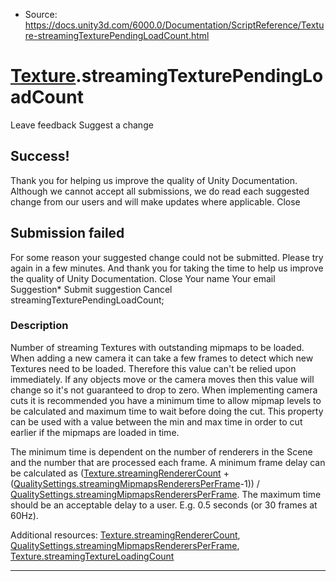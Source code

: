 * Source: https://docs.unity3d.com/6000.0/Documentation/ScriptReference/Texture-streamingTexturePendingLoadCount.html

#  [Texture](https://docs.unity3d.com/6000.0/Documentation/ScriptReference/Texture.html).streamingTexturePendingLoadCount
Leave feedback
Suggest a change
## Success!
Thank you for helping us improve the quality of Unity Documentation. Although we cannot accept all submissions, we do read each suggested change from our users and will make updates where applicable.
Close
## Submission failed
For some reason your suggested change could not be submitted. Please <a>try again</a> in a few minutes. And thank you for taking the time to help us improve the quality of Unity Documentation.
Close
Your name Your email Suggestion* Submit suggestion
Cancel
streamingTexturePendingLoadCount; 
### Description
Number of streaming Textures with outstanding mipmaps to be loaded.
When adding a new camera it can take a few frames to detect which new Textures need to be loaded. Therefore this value can't be relied upon immediately. If any objects move or the camera moves then this value will change so it's not guaranteed to drop to zero. When implementing camera cuts it is recommended you have a minimum time to allow mipmap levels to be calculated and maximum time to wait before doing the cut. This property can be used with a value between the min and max time in order to cut earlier if the mipmaps are loaded in time.  
  
The minimum time is dependent on the number of renderers in the Scene and the number that are processed each frame. A minimum frame delay can be calculated as ([Texture.streamingRendererCount](https://docs.unity3d.com/6000.0/Documentation/ScriptReference/Texture-streamingRendererCount.html) + ([QualitySettings.streamingMipmapsRenderersPerFrame](https://docs.unity3d.com/6000.0/Documentation/ScriptReference/QualitySettings-streamingMipmapsRenderersPerFrame.html)-1)) / [QualitySettings.streamingMipmapsRenderersPerFrame](https://docs.unity3d.com/6000.0/Documentation/ScriptReference/QualitySettings-streamingMipmapsRenderersPerFrame.html). The maximum time should be an acceptable delay to a user. E.g. 0.5 seconds (or 30 frames at 60Hz).  
  
Additional resources: [Texture.streamingRendererCount](https://docs.unity3d.com/6000.0/Documentation/ScriptReference/Texture-streamingRendererCount.html), [QualitySettings.streamingMipmapsRenderersPerFrame](https://docs.unity3d.com/6000.0/Documentation/ScriptReference/QualitySettings-streamingMipmapsRenderersPerFrame.html), [Texture.streamingTextureLoadingCount](https://docs.unity3d.com/6000.0/Documentation/ScriptReference/Texture-streamingTextureLoadingCount.html)
* * *
